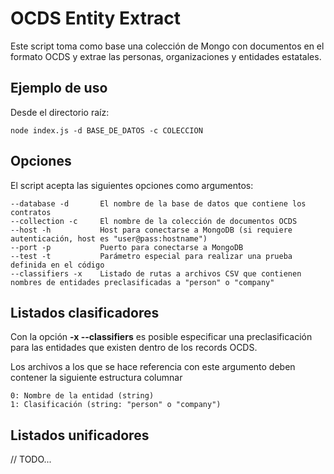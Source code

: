 # OCDS Entity Extract

Este script toma como base una colección de Mongo con documentos en el formato OCDS y extrae las personas, organizaciones y entidades estatales.

## Ejemplo de uso

Desde el directorio raíz:

    node index.js -d BASE_DE_DATOS -c COLECCION

## Opciones

El script acepta las siguientes opciones como argumentos:

    --database -d       El nombre de la base de datos que contiene los contratos
    --collection -c     El nombre de la colección de documentos OCDS
    --host -h           Host para conectarse a MongoDB (si requiere autenticación, host es "user@pass:hostname")
    --port -p           Puerto para conectarse a MongoDB
    --test -t           Parámetro especial para realizar una prueba definida en el código
    --classifiers -x    Listado de rutas a archivos CSV que contienen nombres de entidades preclasificadas a "person" o "company"

## Listados clasificadores

Con la opción **-x --classifiers** es posible especificar una preclasificación para las entidades que existen dentro de los records OCDS.

Los archivos a los que se hace referencia con este argumento deben contener la siguiente estructura columnar

    0: Nombre de la entidad (string)
    1: Clasificación (string: "person" o "company")

## Listados unificadores

// TODO...
